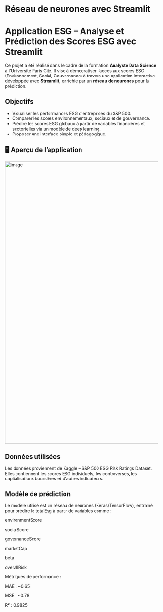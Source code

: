 # Réseau de neurones avec Streamlit
# Application ESG – Analyse et Prédiction des Scores ESG avec Streamlit

Ce projet a été réalisé dans le cadre de la formation **Analyste Data Science** à l’Université Paris Cité. Il vise à démocratiser l’accès aux scores ESG (Environnement, Social, Gouvernance) à travers une application interactive développée avec **Streamlit**, enrichie par un **réseau de neurones** pour la prédiction.

##  Objectifs

- Visualiser les performances ESG d'entreprises du S&P 500.
- Comparer les scores environnementaux, sociaux et de gouvernance.
- Prédire les scores ESG globaux à partir de variables financières et sectorielles via un modèle de deep learning.
- Proposer une interface simple et pédagogique.

## 🖥️ Aperçu de l’application

<img width="927" alt="image" src="https://github.com/user-attachments/assets/a3288255-4401-42b5-8936-4ad022975f9b" />

## Données utilisées
Les données proviennent de Kaggle – S&P 500 ESG Risk Ratings Dataset.
Elles contiennent les scores ESG individuels, les controverses, les capitalisations boursières et d'autres indicateurs.

## Modèle de prédiction
Le modèle utilisé est un réseau de neurones (Keras/TensorFlow), entraîné pour prédire le totalEsg à partir de variables comme :

environmentScore

socialScore

governanceScore

marketCap

beta

overallRisk

Métriques de performance :

MAE : ~0.65

MSE : ~0.78

R² : 0.9825
